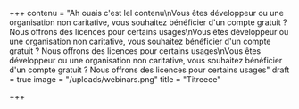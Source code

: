 +++
contenu = "Ah ouais c'est lel contenu\nVous êtes développeur ou une organisation non caritative, vous souhaitez bénéficier d'un compte gratuit ? Nous offrons des licences pour certains usages\nVous êtes développeur ou une organisation non caritative, vous souhaitez bénéficier d'un compte gratuit ? Nous offrons des licences pour certains usages\nVous êtes développeur ou une organisation non caritative, vous souhaitez bénéficier d'un compte gratuit ? Nous offrons des licences pour certains usages"
draft = true
image = "/uploads/webinars.png"
title = "Titreeee"

+++

